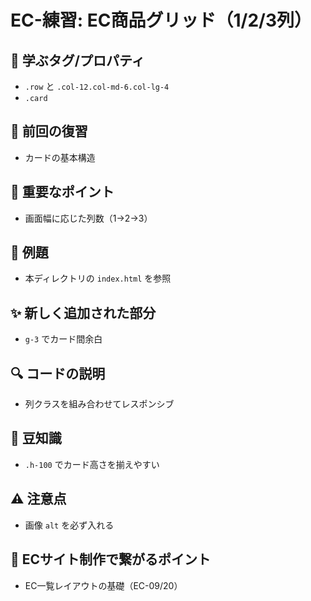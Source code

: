 # EC-練習: EC商品グリッド（1/2/3列）

## 🧩 学ぶタグ/プロパティ
- `.row` と `.col-12.col-md-6.col-lg-4`
- `.card`

## 🔁 前回の復習
- カードの基本構造

## 📌 重要なポイント
- 画面幅に応じた列数（1→2→3）

## 🧪 例題
- 本ディレクトリの `index.html` を参照

## ✨ 新しく追加された部分
- `g-3` でカード間余白

## 🔍 コードの説明
- 列クラスを組み合わせてレスポンシブ

## 📖 豆知識
- `.h-100` でカード高さを揃えやすい

## ⚠️ 注意点
- 画像 `alt` を必ず入れる

## 🛒 ECサイト制作で繋がるポイント
- EC一覧レイアウトの基礎（EC-09/20）
